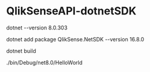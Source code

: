 # QlikSenseAPI-dotnetSDK

dotnet --version
8.0.303

dotnet add package QlikSense.NetSDK --version 16.8.0

dotnet build

./bin/Debug/net8.0/HelloWorld
